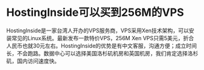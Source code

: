 # HostingInside可以买到256M的VPS

HostingInside是一家台湾人开办的VPS服务商，VPS采用Xen技术架构，可以安装常见的Linux系统。最新发布一款特价VPS，256M Xen VPS只需5美元，折合人民币也就30元左右。HostingInside的优势是有中文客服，沟通方便；成立时间长，不会跑路。数据中心可以选择美国洛杉矶机房和英国机房，我们肯定选择洛杉矶，国内访问速度快。